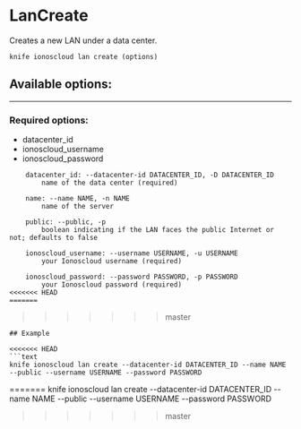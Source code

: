 # LanCreate

Creates a new LAN under a data center.

    knife ionoscloud lan create (options)


## Available options:
---

### Required options:
* datacenter_id
* ionoscloud_username
* ionoscloud_password

```
    datacenter_id: --datacenter-id DATACENTER_ID, -D DATACENTER_ID
        name of the data center (required)

    name: --name NAME, -n NAME
        name of the server

    public: --public, -p
        boolean indicating if the LAN faces the public Internet or not; defaults to false

    ionoscloud_username: --username USERNAME, -u USERNAME
        your Ionoscloud username (required)

    ionoscloud_password: --password PASSWORD, -p PASSWORD
        your Ionoscloud password (required)
<<<<<<< HEAD
=======

```
>>>>>>> master

```
## Example

<<<<<<< HEAD
```text
knife ionoscloud lan create --datacenter-id DATACENTER_ID --name NAME --public --username USERNAME --password PASSWORD
```
=======
    knife ionoscloud lan create --datacenter-id DATACENTER_ID --name NAME --public --username USERNAME --password PASSWORD
>>>>>>> master
